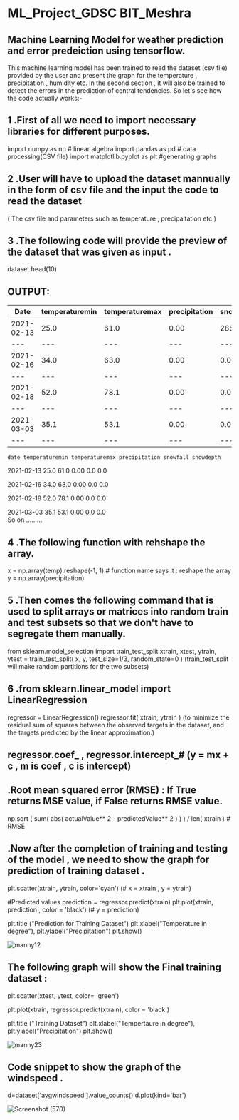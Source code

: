 # ML_Project_GDSC BIT_Meshra
## Machine Learning Model for weather prediction and error predeiction using tensorflow.

This machine learning model has been trained to read the dataset (csv file) provided by the user and present the graph for the temperature , precipitation , humidity etc.
In the second section , it will also be trained to detect the errors  in the prediction of central tendencies. So let's see how the code actually works:-

## 1 .First of all we need to import necessary libraries for different purposes. 

import numpy as np  # linear algebra
import pandas as pd # data processing(CSV file)
import matplotlib.pyplot as plt  #generating graphs

## 2 .User will have to upload the dataset mannually in the form of csv file and the input the code to read the dataset 

( The csv file and parameters such as  temperature , precipaitation etc )

## 3 .The following code will provide the preview of the dataset that was given as input . 
dataset.head(10)

## OUTPUT: 

Date |  temperaturemin | temperaturemax | precipitation | snowfall | snowdepth	|
--- | --- | --- | --- |--- |--- |
2021-02-13 |  25.0 |  61.0 |  0.00 | 286 | 289 | 
--- | --- | --- | --- |--- |--- |--- |--- |--- |
2021-02-16 |  34.0 |  63.0 |  0.00 |  0.0 |  0.0 |  
--- | --- | --- | --- |--- |--- |--- |--- |--- |
2021-02-18 |  52.0 |  78.1 |  0.00 |  0.0 |  0.0 |  
--- | --- | --- | --- |--- |--- |--- |--- |--- |
2021-03-03 |  35.1 |  53.1 |  0.00 |  0.0 |  0.0 |  
--- | --- | --- | --- |--- |--- |--- |--- |--- |

    date temperaturemin temperaturemax precipitation snowfall snowdepth	
   2021-02-13	    25.0	        61.0	            0.00	       0.0	      0.0	
   
   2021-02-16	    34.0	        63.0	            0.00	       0.0	      0.0
   
   2021-02-18	    52.0	        78.1	            0.00	       0.0	      0.0	
   
   2021-03-03	    35.1	        53.1	            0.00	       0.0	      0.0	
    So on .........
## 4 .The following function with rehshape the array.
x = np.array(temp).reshape(-1, 1) # function name says it : reshape the array
y = np.array(precipitation)

## 5 .Then comes the following command that is used to split arrays or matrices into random train and test subsets so that we don't have to segregate them manually.
from sklearn.model_selection import train_test_split 
xtrain, xtest, ytrain, ytest = train_test_split( x, y, test_size=1/3, random_state=0 )
(train_test_split will make random partitions for the two subsets)

## 6 .from sklearn.linear_model import LinearRegression 
regressor = LinearRegression()
regressor.fit( xtrain, ytrain )
(to minimize the residual sum of squares between the observed targets in the dataset, and the targets predicted by the linear approximation.)

## regressor.coef_ , regressor.intercept_# (y = mx + c , m is coef , c is intercept)

## .Root mean squared error (RMSE) : If True returns MSE value, if False returns RMSE value.

np.sqrt ( sum( abs( actualValue** 2 - predictedValue** 2 ) ) ) / len( xtrain ) # RMSE

## .Now after the completion of training and testing of the model , we need to show the graph for prediction of training dataset .
plt.scatter(xtrain, ytrain, color='cyan') (# x = xtrain , y = ytrain)

#Predicted values
prediction = regressor.predict(xtrain)
plt.plot(xtrain, prediction , color = 'black') (# y = prediction)

plt.title ("Prediction for Training Dataset")
plt.xlabel("Temperature in degree"), plt.ylabel("Precipitation")
plt.show()

![manny12](https://user-images.githubusercontent.com/76861726/152522044-4238b9d0-bdd6-481f-9737-11410d6243a6.png)

## The following graph will show the Final training dataset :

plt.scatter(xtest, ytest, color= 'green')

plt.plot(xtrain, regressor.predict(xtrain), color = 'black')

plt.title ("Training Dataset")
plt.xlabel("Tempertaure in degree"), plt.ylabel("Precipitation")
plt.show()


![manny23](https://user-images.githubusercontent.com/76861726/152522238-d00ea81f-5712-4350-bd2a-35c461975574.png)

## Code snippet to show the graph of the windspeed . 

d=dataset['avgwindspeed'].value_counts()
d.plot(kind='bar')

![Screenshot (570)](https://user-images.githubusercontent.com/76861726/152522735-283e7f89-c933-42fc-b60e-5a76871d7d06.png)





